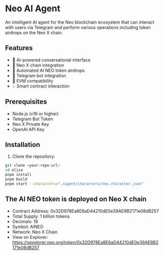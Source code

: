 # Neo AI Agent

An intelligent AI agent for the Neo blockchain ecosystem that can interact with users via Telegram and perform various operations including token airdrops on the Neo X chain.

## Features

- 🤖 AI-powered conversational interface
- 💎 Neo X chain integration
- 🎁 Automated AI NEO token airdrops
- 📱 Telegram bot integration
- 🔗 EVM compatibility
- 💡 Smart contract interaction

## Prerequisites

- Node.js (v16 or higher)
- Telegram Bot Token
- Neo X Private Key
- OpenAI API Key

## Installation

1. Clone the repository:
```bash
git clone <your-repo-url>
cd eliza
pnpm install
pnpm build
pnpm start --characters="./agent/characters/neo.character.json"
```

## The AI NEO token is deployed on Neo X chain
-   Contract Address:  0x32D978Ea8E6aD44210dE0e39AE9B2171e08dB257
-   Total Supply: 1 billion tokens
-   Decimals: 18
-   Symbol: AINEO
-   Network: Neo X Chain
-   View on Explorer:  https://xexplorer.neo.org/token/0x32D978Ea8E6aD44210dE0e39AE9B2171e08dB257